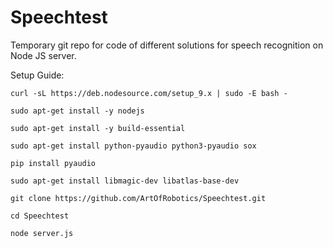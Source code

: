 # Speechtest

Temporary git repo for code of different solutions for speech recognition on Node JS server.

Setup Guide:

`curl -sL https://deb.nodesource.com/setup_9.x | sudo -E bash -`

`sudo apt-get install -y nodejs`

`sudo apt-get install -y build-essential`

`sudo apt-get install python-pyaudio python3-pyaudio sox`

`pip install pyaudio`

`sudo apt-get install libmagic-dev libatlas-base-dev`

`git clone https://github.com/ArtOfRobotics/Speechtest.git`

`cd Speechtest`

`node server.js`
